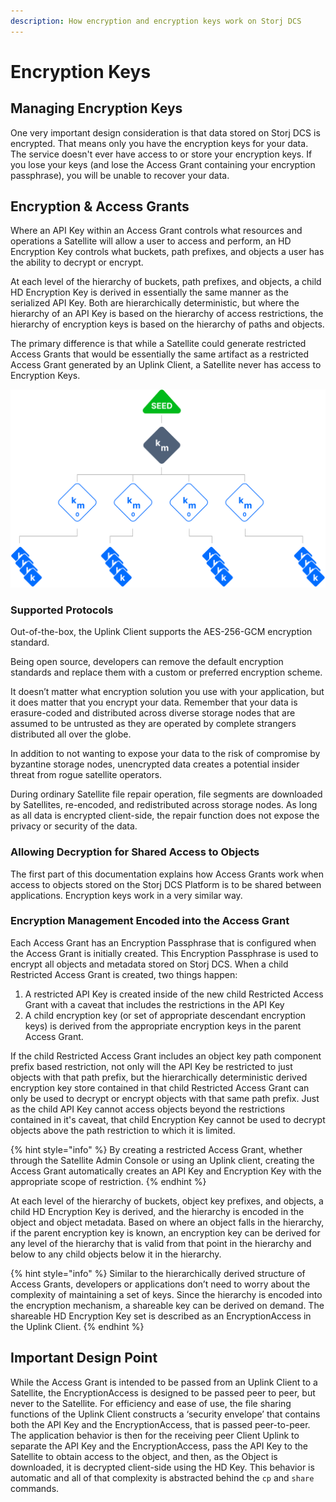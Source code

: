 ```yaml
---
description: How encryption and encryption keys work on Storj DCS
---
```


# Encryption Keys

## Managing Encryption Keys

One very important design consideration is that data stored on Storj DCS is encrypted. That means only you have the encryption keys for your data. The service doesn't ever have access to or store your encryption keys. If you lose your keys (and lose the Access Grant containing your encryption passphrase), you will be unable to recover your data.&#x20;

## **En**cryption & Access Grants

Where an API Key within an Access Grant controls what resources and operations a Satellite will allow a user to access and perform, an HD Encryption Key controls what buckets, path prefixes, and objects a user has the ability to decrypt or encrypt.&#x20;

At each level of the hierarchy of buckets, path prefixes, and objects, a child HD Encryption Key is derived in essentially the same manner as the serialized API Key. Both are hierarchically deterministic, but where the hierarchy of an API Key is based on the hierarchy of access restrictions, the hierarchy of encryption keys is based on the hierarchy of paths and objects.&#x20;

The primary difference is that while a Satellite could generate restricted Access Grants that would be essentially the same artifact as a restricted Access Grant generated by an Uplink Client, a Satellite never has access to Encryption Keys.

![Diagram of hierarchical deterministic encryption](<../../../.gitbook/assets/tar-diagram-hd-encryption-keys-flow (1).png>)

### **Supported Protocols**

Out-of-the-box, the Uplink Client supports the AES-256-GCM encryption standard.

Being open source, developers can remove the default encryption standards and replace them with a custom or preferred encryption scheme.&#x20;

It doesn’t matter what encryption solution you use with your application, but it does matter that you encrypt your data. Remember that your data is erasure-coded and distributed across diverse storage nodes that are assumed to be untrusted as they are operated by complete strangers distributed all over the globe.&#x20;

In addition to not wanting to expose your data to the risk of compromise by byzantine storage nodes, unencrypted data creates a potential insider threat from rogue satellite operators.&#x20;

During ordinary Satellite file repair operation, file segments are downloaded by Satellites, re-encoded, and redistributed across storage nodes. As long as all data is encrypted client-side, the repair function does not expose the privacy or security of the data.

### **Allowing Decryption for Shared Access to Objects**

The first part of this documentation explains how Access Grants work  when access to objects stored on the Storj DCS Platform is to be shared between applications.  Encryption keys work in a very similar way.

### **Encryption Management Encoded into the Access Grant**

Each Access Grant has an Encryption Passphrase that is configured when the Access Grant is initially created. This Encryption Passphrase is used to encrypt all objects and metadata stored on Storj DCS. When a child Restricted Access Grant is created, two things happen:

1. A restricted API Key is created inside of the new child Restricted Access Grant with a caveat that includes the restrictions in the API Key
2. A child encryption key (or set of appropriate descendant encryption keys) is derived from the appropriate encryption keys in the parent Access Grant.&#x20;

If the child Restricted Access Grant includes an object key path component prefix based restriction, not only will the API Key be restricted to just objects with that path prefix, but the hierarchically deterministic derived encryption key store contained in that child Restricted Access Grant can only be used to decrypt or encrypt objects with that same path prefix. Just as the child API Key cannot access objects beyond the restrictions contained in it's caveat, that child Encryption Key cannot be used to decrypt objects above the path restriction to which it is limited.

{% hint style="info" %}
By creating a restricted Access Grant, whether through the Satellite Admin Console or using an Uplink client, creating the Access Grant automatically creates an API Key and Encryption Key with the appropriate scope of restriction.&#x20;
{% endhint %}

At each level of the hierarchy of buckets, object key prefixes, and objects, a child HD Encryption Key is derived, and the hierarchy is encoded in the object and object metadata. Based on where an object falls in the hierarchy, if the parent encryption key is known, an encryption key can be derived for any level of the hierarchy that is valid from that point in the hierarchy and below to any child objects below it in the hierarchy.

{% hint style="info" %}
Similar to the hierarchically derived structure of Access Grants, developers or applications don’t need to worry about the complexity of maintaining a set of keys. Since the hierarchy is encoded into the encryption mechanism, a shareable key can be derived on demand. The shareable HD Encryption Key set is described as an EncryptionAccess in the Uplink Client.
{% endhint %}

## Important Design Point

While the Access Grant is intended to be passed from an Uplink Client to a Satellite, the EncryptionAccess is designed to be passed peer to peer, but never to the Satellite. For efficiency and ease of use, the file sharing functions of the Uplink Client constructs a ‘security envelope’ that contains both the API Key and the EncryptionAccess, that is passed peer-to-peer.  The application behavior is then for the receiving peer Client Uplink to separate the API Key and the EncryptionAccess, pass the API Key to the Satellite to obtain access to the object, and then, as the Object is downloaded, it is decrypted client-side using the HD Key. This behavior is automatic and all of that complexity is abstracted behind the `cp` and `share` commands.
